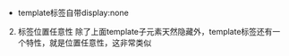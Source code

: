 # 
- template标签自带display:none
2. 标签位置任意性
除了上面template子元素天然隐藏外，template标签还有一个特性，就是位置任意性，这非常类似<script>或者<style>标签，可以在<head>中，也可以在<body>或者<frameset>中。

3. childNodes无效性
虽然，肉眼看上去是template标签里面还有很多子标签，这种惯性思维在这里是不受用的。假设变量template是我们获得的一个template标签DOM（里面一大堆HTML代码），你会发现：template.childNodes是个空大屁。我们可以使用template.innerHTML获取完整的HTML片段。如果你非得获取“伪子元素”。也是有办法的，OK，睁大眼睛，要使用content属性。

template.content会返回一个文档片段，你可以理解为另外一个document，然后，使用document下的一些查询API就可以获得template标签里面的“伪子元素”了。例如，获得第一张图片元素则是：var image_first = template.content.querySelector("img");
